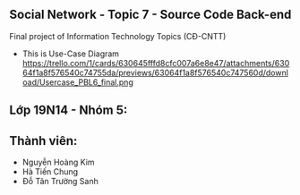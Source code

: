 ## Social Network - Topic 7 - Source Code Back-end
Final project of Information Technology Topics (CĐ-CNTT)
- This is Use-Case Diagram
https://trello.com/1/cards/630645fffd8cfc007a6e8e47/attachments/63064f1a8f576540c74755da/previews/63064f1a8f576540c747560d/download/Usercase_PBL6_final.png

## Lớp 19N14 - Nhóm 5:
## Thành viên:
- Nguyễn Hoàng Kim
- Hà Tiến Chung
- Đỗ Tân Trường Sanh

